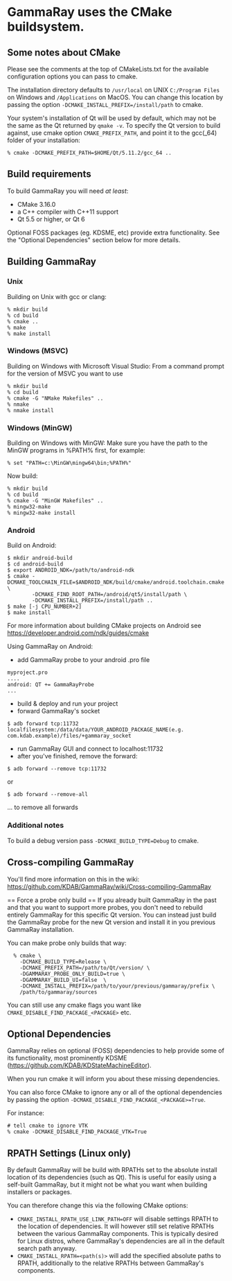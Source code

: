 # GammaRay uses the CMake buildsystem.

## Some notes about CMake

Please see the comments at the top of CMakeLists.txt for
the available configuration options you can pass to cmake.

The installation directory defaults to `/usr/local` on UNIX
`C:/Program Files` on Windows and `/Applications` on MacOS.
You can change this location by passing the option
`-DCMAKE_INSTALL_PREFIX=/install/path` to cmake.

Your system's installation of Qt will be used by default, which
may not be the same as the Qt returned by `qmake -v`.
To specify the Qt version to build against, use cmake option
`CMAKE_PREFIX_PATH`, and point it to the gcc(_64) folder of your 
installation:

`% cmake -DCMAKE_PREFIX_PATH=$HOME/Qt/5.11.2/gcc_64 ..`

## Build requirements

To build GammaRay you will need *at least*:

 - CMake 3.16.0
 - a C++ compiler with C++11 support
 - Qt 5.5 or higher, or Qt 6

Optional FOSS packages (eg. KDSME, etc) provide extra functionality.
See the "Optional Dependencies" section below for more details.


## Building GammaRay

### Unix

Building on Unix with gcc or clang:

```
% mkdir build
% cd build
% cmake ..
% make
% make install
```

### Windows (MSVC)

Building on Windows with Microsoft Visual Studio:
From a command prompt for the version of MSVC you want to use

```
% mkdir build
% cd build
% cmake -G "NMake Makefiles" ..
% nmake
% nmake install
```

### Windows (MinGW)

Building on Windows with MinGW:
Make sure you have the path to the MinGW programs in %PATH% first, for example:

```
% set "PATH=c:\MinGW\mingw64\bin;%PATH%"
```

Now build:

```
% mkdir build
% cd build
% cmake -G "MinGW Makefiles" ..
% mingw32-make
% mingw32-make install
```

### Android

Build on Android:

```
$ mkdir android-build
$ cd android-build
$ export ANDROID_NDK=/path/to/android-ndk
$ cmake -DCMAKE_TOOLCHAIN_FILE=$ANDROID_NDK/build/cmake/android.toolchain.cmake \
        -DCMAKE_FIND_ROOT_PATH=/android/qt5/install/path \
        -DCMAKE_INSTALL_PREFIX=/install/path ..
$ make [-j CPU_NUMBER+2]
$ make install
```

For more information about building CMake projects on Android see
https://developer.android.com/ndk/guides/cmake

Using GammaRay on Android:

 - add GammaRay probe to your android .pro file
 
```
myproject.pro
....
android: QT += GammaRayProbe
...
```

- build & deploy and run your project
- forward GammaRay's socket

```
$ adb forward tcp:11732 localfilesystem:/data/data/YOUR_ANDROID_PACKAGE_NAME(e.g. com.kdab.example)/files/+gammaray_socket
````

- run GammaRay GUI and connect to localhost:11732
- after you've finished, remove the forward:

```
$ adb forward --remove tcp:11732
```

or

```
$ adb forward --remove-all
```

... to remove all forwards

### Additional notes

To build a debug version pass `-DCMAKE_BUILD_TYPE=Debug` to cmake.

## Cross-compiling GammaRay

You'll find more information on this in the wiki:
https://github.com/KDAB/GammaRay/wiki/Cross-compiling-GammaRay

== Force a probe only build ==
If you already built GammaRay in the past and that you want to support more probes,
you don't need to rebuild entirely GammaRay for this specific Qt version.
You can instead just build the GammaRay probe for the new Qt version and install it
in you previous GammaRay installation.

You can make probe only builds that way:

```
  % cmake \
    -DCMAKE_BUILD_TYPE=Release \
    -DCMAKE_PREFIX_PATH=/path/to/Qt/version/ \
    -DGAMMARAY_PROBE_ONLY_BUILD=true \
    -DGAMMARAY_BUILD_UI=false  \
    -DCMAKE_INSTALL_PREFIX=/path/to/your/previous/gammaray/prefix \
    /path/to/gammaray/sources
```

You can still use any cmake flags you want like `CMAKE_DISABLE_FIND_PACKAGE_<PACKAGE>` etc.


## Optional Dependencies

GammaRay relies on optional (FOSS) dependencies to help provide some of its
functionality, most prominently KDSME (https://github.com/KDAB/KDStateMachineEditor).

When you run cmake it will inform you about these missing dependencies.

You can also force CMake to ignore any or all of the optional dependencies
by passing the option `-DCMAKE_DISABLE_FIND_PACKAGE_<PACKAGE>=True`.

For instance:

```
# tell cmake to ignore VTK
% cmake -DCMAKE_DISABLE_FIND_PACKAGE_VTK=True
```


## RPATH Settings (Linux only)

By default GammaRay will be build with RPATHs set to the absolute install location
of its dependencies (such as Qt). This is useful for easily using a self-built
GammaRay, but it might not be what you want when building installers or packages.

You can therefore change this via the following CMake options:
- `CMAKE_INSTALL_RPATH_USE_LINK_PATH=OFF` will disable settings RPATH to the location
  of dependencies. It will however still set relative RPATHs between the various
  GammaRay components. This is typically desired for Linux distros, where GammaRay's
  dependencies are all in the default search path anyway.
- `CMAKE_INSTALL_RPATH=<path(s)>` will add the specified absolute paths to RPATH,
  additionally to the relative RPATHs between GammaRay's components.
